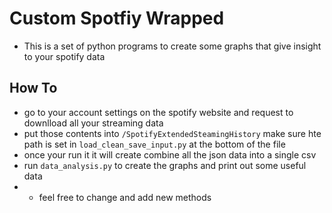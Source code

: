 # Custom Spotfiy Wrapped
- This is a set of python programs to create some graphs that give insight to your spotify data

## How To
- go to your account settings on the spotify website and request to downlload all your streaming data
- put those contents into `/SpotifyExtendedSteamingHistory` make sure hte path is set in `load_clean_save_input.py` at the bottom of the file
- once your run it it will create combine all the json data into a single csv
- run `data_analysis.py` to create the graphs and print out some useful data
- - feel free to change and add new methods